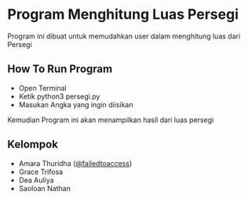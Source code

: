 
# Program Menghitung Luas Persegi

Program ini dibuat untuk memudahkan user dalam menghitung luas dari Persegi

## How To Run Program
- Open Terminal
- Ketik python3 persegi.py
- Masukan Angka yang ingin diisikan

Kemudian Program ini akan menampilkan hasil dari luas persegi





## Kelompok

- Amara Thuridha ([@failedtoaccess](https://www.github.com/failedtoaccess))
- Grace Trifosa
- Dea Auliya
- Saoloan Nathan

